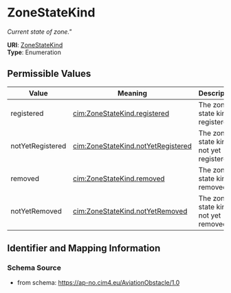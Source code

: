 # ZoneStateKind




_Current state of zone."_



**URI**: [ZoneStateKind](ZoneStateKind)<br />
**Type**: Enumeration

## Permissible Values

| Value | Meaning | Description |
| --- | --- | --- |
| registered | [cim:ZoneStateKind.registered](http://iec.ch/TC57/CIM100#ZoneStateKind.registered) | The zone state kind is registered |
| notYetRegistered | [cim:ZoneStateKind.notYetRegistered](http://iec.ch/TC57/CIM100#ZoneStateKind.notYetRegistered) | The zone state kind is not yet registered |
| removed | [cim:ZoneStateKind.removed](http://iec.ch/TC57/CIM100#ZoneStateKind.removed) | The zone state kind is removed |
| notYetRemoved | [cim:ZoneStateKind.notYetRemoved](http://iec.ch/TC57/CIM100#ZoneStateKind.notYetRemoved) | The zone state kind is not yet removed |








## Identifier and Mapping Information







### Schema Source


* from schema: https://ap-no.cim4.eu/AviationObstacle/1.0




